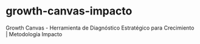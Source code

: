 # growth-canvas-impacto
Growth Canvas - Herramienta de Diagnóstico Estratégico para Crecimiento | Metodología Impacto
